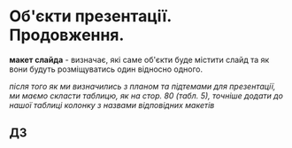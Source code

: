 # Об'єкти презентації. Продовження.

**макет слайда** - визначає, які саме об'єкти буде містити слайд та як вони будуть розміщуватись один відносно одного.

*після того як ми визначились з планом та підтемами для презентації, ми маємо скласти таблицю, як на стор. 80 (табл. 5), точніше додати до нашої таблиці колонку з назвами відповідних макетів*


## ДЗ
